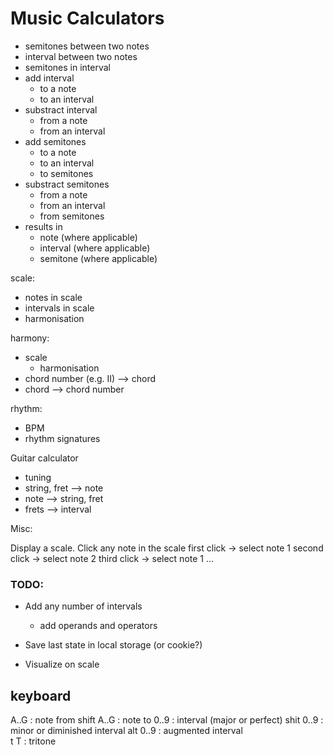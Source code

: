 # Music Calculators

- semitones between two notes
- interval between two notes
- semitones in interval
- add interval
    - to a note
    - to an interval
- substract interval
    - from a note
    - from an interval
- add semitones
    - to a note
    - to an interval
    - to semitones
- substract semitones
    - from a note
    - from an interval
    - from semitones
- results in
    - note (where applicable)
    - interval (where applicable)
    - semitone (where applicable)

scale:

- notes in scale
- intervals in scale
- harmonisation

harmony:

- scale
    - harmonisation
- chord number (e.g. II) --> chord
- chord --> chord number

rhythm:

- BPM
- rhythm signatures


Guitar calculator

- tuning
- string, fret --> note
- note --> string, fret
- frets --> interval

Misc:

Display a scale.
Click any note in the scale
first click -> select note 1
second click -> select note 2
third click -> select note 1
...

### TODO:

- Add any number of intervals
    - add operands and operators
- Save last state in local storage (or cookie?)

- Visualize on scale

## keyboard

A..G : note from
shift A..G : note to
0..9 : interval (major or perfect)
shit 0..9 : minor or diminished interval
alt 0..9 : augmented interval    
t T : tritone

